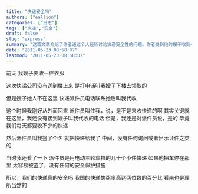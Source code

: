 ```yaml
---
title: "快递安全吗"
authors: ["eallion"]
categories: ["日志"]
tags: ["快递","安全"]
draft: false
slug: "express"
summary: "这篇文章介绍了作者通过个人经历讨论快递安全性的问题。作者提到他的嫂子收到一件快递，但因为人不在家，快递员联系到作者并让他代收。尽管作者并没有接到嫂子的电话，他还是冒险接收了快递并签收了。文章指出快递员没有进行任何身份验证或要求出示证件，而且快递员使用的电动三轮车也没有安全保护措施。作者同时提到在中国，快递失窃率非常高。"
date: "2011-05-23 08:58:07"
lastmod: "2011-05-23 08:58:07"
---
```


前天
我嫂子要收一件衣服

这次快递公司没有送到楼上来
是打电话叫我嫂子下楼去领取的

但是嫂子她人不在这里
快递派件员电话联系她后叫我代收

这个时候我刚好从外面回来
派件员叫住我，说，是不是来收快递的啊
其实关键就在这里，我还没有接到嫂子叫我代收的电话
但是，我还是对派件员说，是的
毕竟我们每天都要收不少的快递

然后派件员叫我签了个名
就把快递给我了
中间，没有任何询问或者出示证件之类的

当时我还看了一下
派件员是用电动三轮车拉的几十个小件快递
如果他把车停在那里
太容易被盗了，没有任何的安全保护措施

所以，我们的快递真的安全吗
我国的快递失窃率高达两位数的百分比
看来也是理所当然的
